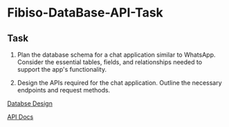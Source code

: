 # Fibiso-DataBase-API-Task

## Task
1. Plan the database schema for a chat application similar to WhatsApp. Consider the essential tables, fields, and relationships needed to support the app's functionality.

2. Design the APIs required for the chat application. Outline the necessary endpoints and request methods.


[Databse Design](https://lucid.app/lucidchart/5a748998-7194-48b6-a2e0-c288affb120d/edit?viewport_loc=258%2C260%2C1411%2C639%2C0_0&invitationId=inv_af9a58e3-34cc-423c-b3e3-f4cdc578fecb)

[API Docs](https://documenter.getpostman.com/view/16104089/2s93RUvXaB#cff4f452-8201-43a8-927c-aa997a9fda82)
